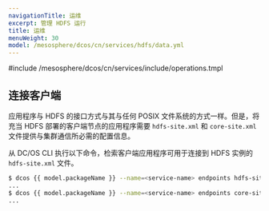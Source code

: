```yaml
---
navigationTitle: 运维
excerpt: 管理 HDFS 运行
title: 运维
menuWeight: 30
model: /mesosphere/dcos/cn/services/hdfs/data.yml
---
```


#include /mesosphere/dcos/cn/services/include/operations.tmpl

## 连接客户端

应用程序与 HDFS 的接口方式与其与任何 POSIX 文件系统的方式一样。但是，将充当 HDFS 部署的客户端节点的应用程序需要 `hdfs-site.xml` 和 `core-site.xml` 文件提供与集群通信所必需的配置信息。

从 DC/OS CLI 执行以下命令，检索客户端应用程序可用于连接到 HDFS 实例的 `hdfs-site.xml` 文件。

```bash
$ dcos {{ model.packageName }} --name=<service-name> endpoints hdfs-site.xml
...
$ dcos {{ model.packageName }} --name=<service-name> endpoints core-site.xml
...
```
